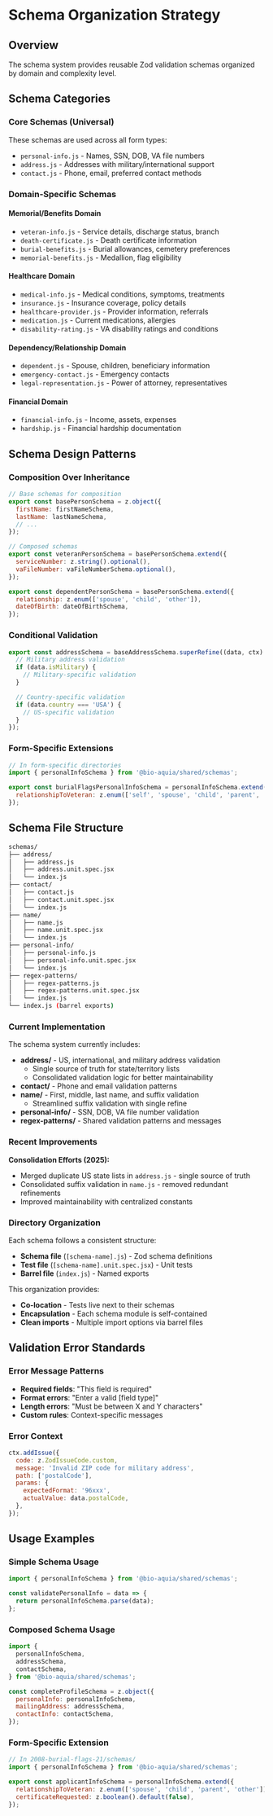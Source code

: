 # Schema Organization Strategy

## Overview

The schema system provides reusable Zod validation schemas organized by domain
and complexity level.

## Schema Categories

### **Core Schemas** (Universal)

These schemas are used across all form types:

- `personal-info.js` - Names, SSN, DOB, VA file numbers
- `address.js` - Addresses with military/international support
- `contact.js` - Phone, email, preferred contact methods

### **Domain-Specific Schemas**

#### **Memorial/Benefits Domain**

- `veteran-info.js` - Service details, discharge status, branch
- `death-certificate.js` - Death certificate information
- `burial-benefits.js` - Burial allowances, cemetery preferences
- `memorial-benefits.js` - Medallion, flag eligibility

#### **Healthcare Domain**

- `medical-info.js` - Medical conditions, symptoms, treatments
- `insurance.js` - Insurance coverage, policy details
- `healthcare-provider.js` - Provider information, referrals
- `medication.js` - Current medications, allergies
- `disability-rating.js` - VA disability ratings and conditions

#### **Dependency/Relationship Domain**

- `dependent.js` - Spouse, children, beneficiary information
- `emergency-contact.js` - Emergency contacts
- `legal-representation.js` - Power of attorney, representatives

#### **Financial Domain**

- `financial-info.js` - Income, assets, expenses
- `hardship.js` - Financial hardship documentation

## Schema Design Patterns

### **Composition Over Inheritance**

```javascript
// Base schemas for composition
export const basePersonSchema = z.object({
  firstName: firstNameSchema,
  lastName: lastNameSchema,
  // ...
});

// Composed schemas
export const veteranPersonSchema = basePersonSchema.extend({
  serviceNumber: z.string().optional(),
  vaFileNumber: vaFileNumberSchema.optional(),
});

export const dependentPersonSchema = basePersonSchema.extend({
  relationship: z.enum(['spouse', 'child', 'other']),
  dateOfBirth: dateOfBirthSchema,
});
```

### **Conditional Validation**

```javascript
export const addressSchema = baseAddressSchema.superRefine((data, ctx) => {
  // Military address validation
  if (data.isMilitary) {
    // Military-specific validation
  }

  // Country-specific validation
  if (data.country === 'USA') {
    // US-specific validation
  }
});
```

### **Form-Specific Extensions**

```javascript
// In form-specific directories
import { personalInfoSchema } from '@bio-aquia/shared/schemas';

export const burialFlagsPersonalInfoSchema = personalInfoSchema.extend({
  relationshipToVeteran: z.enum(['self', 'spouse', 'child', 'parent', 'other']),
});
```

## Schema File Structure

```bash
schemas/
├── address/
│   ├── address.js
│   ├── address.unit.spec.jsx
│   └── index.js
├── contact/
│   ├── contact.js
│   ├── contact.unit.spec.jsx
│   └── index.js
├── name/
│   ├── name.js
│   ├── name.unit.spec.jsx
│   └── index.js
├── personal-info/
│   ├── personal-info.js
│   ├── personal-info.unit.spec.jsx
│   └── index.js
├── regex-patterns/
│   ├── regex-patterns.js
│   ├── regex-patterns.unit.spec.jsx
│   └── index.js
└── index.js (barrel exports)
```

### Current Implementation

The schema system currently includes:

- **address/** - US, international, and military address validation
  - Single source of truth for state/territory lists
  - Consolidated validation logic for better maintainability
- **contact/** - Phone and email validation patterns
- **name/** - First, middle, last name, and suffix validation
  - Streamlined suffix validation with single refine
- **personal-info/** - SSN, DOB, VA file number validation
- **regex-patterns/** - Shared validation patterns and messages

### Recent Improvements

**Consolidation Efforts (2025):**

- Merged duplicate US state lists in `address.js` - single source of truth
- Consolidated suffix validation in `name.js` - removed redundant refinements
- Improved maintainability with centralized constants

### Directory Organization

Each schema follows a consistent structure:

- **Schema file** (`[schema-name].js`) - Zod schema definitions
- **Test file** (`[schema-name].unit.spec.jsx`) - Unit tests
- **Barrel file** (`index.js`) - Named exports

This organization provides:

- **Co-location** - Tests live next to their schemas
- **Encapsulation** - Each schema module is self-contained
- **Clean imports** - Multiple import options via barrel files

## Validation Error Standards

### **Error Message Patterns**

- **Required fields**: "This field is required"
- **Format errors**: "Enter a valid [field type]"
- **Length errors**: "Must be between X and Y characters"
- **Custom rules**: Context-specific messages

### **Error Context**

```javascript
ctx.addIssue({
  code: z.ZodIssueCode.custom,
  message: 'Invalid ZIP code for military address',
  path: ['postalCode'],
  params: {
    expectedFormat: '96xxx',
    actualValue: data.postalCode,
  },
});
```

## Usage Examples

### **Simple Schema Usage**

```javascript
import { personalInfoSchema } from '@bio-aquia/shared/schemas';

const validatePersonalInfo = data => {
  return personalInfoSchema.parse(data);
};
```

### **Composed Schema Usage**

```javascript
import {
  personalInfoSchema,
  addressSchema,
  contactSchema,
} from '@bio-aquia/shared/schemas';

const completeProfileSchema = z.object({
  personalInfo: personalInfoSchema,
  mailingAddress: addressSchema,
  contactInfo: contactSchema,
});
```

### **Form-Specific Extension**

```javascript
// In 2008-burial-flags-21/schemas/
import { personalInfoSchema } from '@bio-aquia/shared/schemas';

export const applicantInfoSchema = personalInfoSchema.extend({
  relationshipToVeteran: z.enum(['spouse', 'child', 'parent', 'other']),
  certificateRequested: z.boolean().default(false),
});
```
